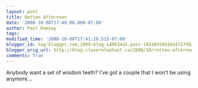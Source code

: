 ```yaml
---
layout: post
title: Rotten Afternoon
date: '2008-10-08T17:40:00.000-07:00'
author: Paul Ramsey
tags: 
modified_time: '2008-10-08T17:41:28.515-07:00'
blogger_id: tag:blogger.com,1999:blog-14903426.post-1654855691044727992
blogger_orig_url: http://blog.cleverelephant.ca/2008/10/rotten-afternoon.html
comments: True
---
```


Anybody want a set of wisdom teeth? I've got a couple that I won't be using anymore...

